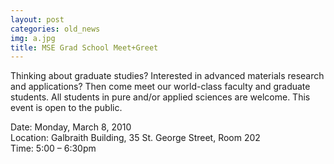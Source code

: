 ```yaml
---
layout: post
categories: old_news
img: a.jpg
title: MSE Grad School Meet+Greet
---
```


Thinking about graduate studies? Interested in advanced materials research and applications? Then come meet our world-class faculty and graduate students.  All students in pure and/or applied sciences are welcome.  This event is open to the public.

<!-- more -->

Date: Monday, March 8, 2010  
Location: Galbraith Building, 35 St. George Street, Room 202   
Time: 5:00 – 6:30pm
